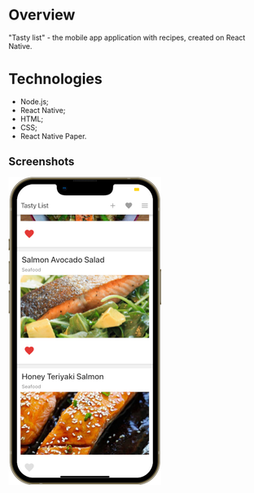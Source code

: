 # Overview
"Tasty list" - the mobile app application with recipes, created on React Native.

# Technologies

- Node.js;
- React Native;
- HTML;
- CSS;
- React Native Paper.

## Screenshots
![tastyList1](https://raw.githubusercontent.com/vanderwooodsen/React-Native-Recipes/master/screenshots/screenshot1.png)
